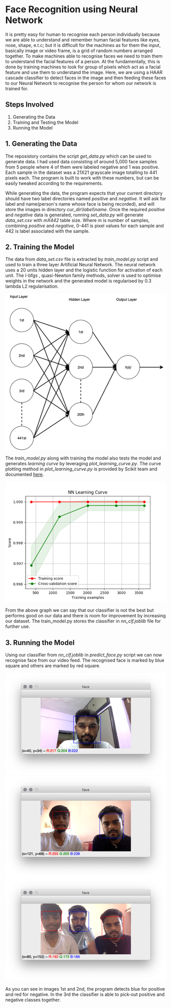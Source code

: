# Face Recognition using Neural Network

It is pretty easy for human to recognise each person individually because we are able to understand and remember human facial features like eyes, nose, shape, e.t.c; but it is difficult for the machines as for them  the input, basically image or video frame, is a grid of random numbers arranged together. To make machines able to recognise faces we need to train them to understand the facial features of a person. At the fundamentally, this is done by training machines to look for group of pixels which act as a facial feature and use them to understand the image. Here, we are using a HAAR cascade classifier to detect faces in the image and then feeding these faces to our Neural Network to recognise the person for whom our network is trained for.

<h2>Steps Involved</h2>
<ol>
  <li>Generating the Data</li>
  <li>Training and Testing the Model</li>
  <li>Running the Model</li>
</ol>

<h2>1. Generating the Data</h2>

The reposistory contains the script <i>get_data.py</i> which can be used to generate data. I had used data consisting of around 5,000 face samples from 5 people where 4 of them were labeled negative and 1 was positive. Each sample in the dataset was a 21X21 grayscale image totalling to 441 pixels each. The program is built to work with these numbers, but can be easily tweaked according to the requirements.

While generating the data, the program expects that your current directory should have two label directories named <i>positive </i> and <i>negative</i>. It will ask for label and name(person's name whose face is being recorded), and will store the images in directory <i>cur_dir\label\name</i>. Once the required <i>positive</i> and <i>negative</i> data is generated, running <i>set_data.py</i> will generate <i>data_set.csv</i> with *mX442* table size. Where *m* is number of samples, combining *positive* and *negative*, 0-441 is pixel values for each sample and 442 is label associated with the sample.

<h2>2. Training the Model</h2>

The data from *data_set.csv* file is extracted by *train_model.py* script and used to train a three layer Artificial Neural Network. The neural network uses a 20 units hidden layer and the logistic function for activation of each unit. The l-bfgs , quasi-Newton family methods, solver is used to optimise weights in the network and the generated model is regularised by 0.3 lambda L2 regularisation.

![neural network](images/NN.png)

The *train_model.py* along with training the model also tests the model and generates *learning curve* by leveraging *plot_learning_curve.py*. The curve plotting method in *plot_learning_curve.py* is provided by Scikit team and documented <a href="https://scikit-learn.org/stable/auto_examples/model_selection/plot_learning_curve.html#sphx-glr-auto-examples-model-selection-plot-learning-curve-py">here</a>.

![learning curve](images/learning_curve.png)

From the above graph we can say that our classifier is not the best but performs good on our data and there is room for improvement by increasing our dataset. The train_model.py stores the classifier in *nn_clf.joblib* file for further use.

<h2>3. Running the Model</h2>

Using our classifier from *nn_clf.joblib* in *predict_face.py* script we can now recognise face from our video feed. The recognised face is marked by blue square and others are marked by red square.

![recognised 1](images/capture_1.png)
![unrecognised 1](images/capture_2.png)
![recognised 2](images/capture_3.png)


As you can see in images 1st and 2nd, the program detects blue for positive and red for negative. In the 3rd the classifier is able to pick-out positive and negative classes together. 

